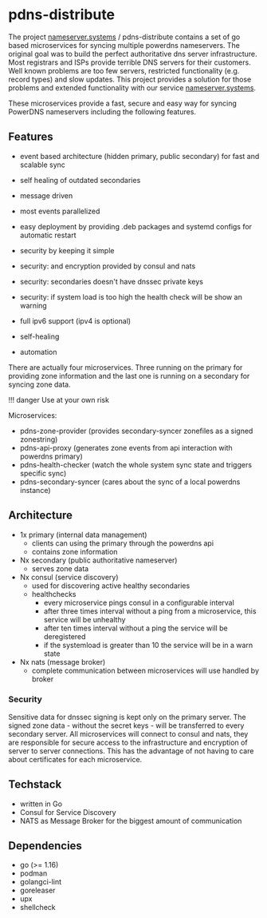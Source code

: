 # pdns-distribute

The project [nameserver.systems](https://nameserver.systems) / pdns-distribute contains a set of go based microservices
for syncing multiple powerdns nameservers. The original goal was to build the perfect authoritative dns server
infrastructure. Most registrars and ISPs provide terrible DNS servers for their customers. Well known problems are too few servers,
restricted functionality (e.g. record types) and slow updates. This project provides a solution for those
problems and extended functionality with our service [nameserver.systems](https://nameserver.systems).

These microservices provide a fast, secure and easy way for syncing PowerDNS nameservers including the following
features.

## Features
* event based architecture (hidden primary, public secondary) for fast and scalable sync
* self healing of outdated secondaries
* message driven 
* most events parallelized
* easy deployment by providing .deb packages and systemd configs for automatic restart
* security by keeping it simple
* security: and encryption provided by consul and nats
* security: secondaries doesn't have dnssec private keys
* security: if system load is too high the health check will be show an warning
* full ipv6 support (ipv4 is optional)

* self-healing
* automation

There are actually four microservices. Three running on the primary for providing zone information and the last one
is running on a secondary for syncing zone data.

!!! danger
    Use at your own risk

Microservices:

- pdns-zone-provider (provides secondary-syncer zonefiles as a signed zonestring)
- pdns-api-proxy (generates zone events from api interaction with powerdns primary)
- pdns-health-checker (watch the whole system sync state and triggers specific sync)
- pdns-secondary-syncer (cares about the sync of a local powerdns instance)

## Architecture

- 1x primary (internal data management)
    - clients can using the primary through the powerdns api
    - contains zone information
- Nx secondary (public authoritative nameserver)
    - serves zone data
- Nx consul (service discovery)
    - used for discovering active healthy secondaries
    - healthchecks
        - every microservice pings consul in a configurable interval
        - after three times interval without a ping from a microservice, this service will be unhealthy
        - after ten times interval without a ping the service will be deregistered
        - if the systemload is greater than 10 the service will be in a warn state
- Nx nats (message broker)
    - complete communication between microservices will use handled by broker

### Security

Sensitive data for dnssec signing is kept only on the primary server. The signed zone data - without the secret keys - will be
transferred to every secondary server. All microservices will connect to consul and nats, they are responsible for secure access
to the infrastructure and encryption of server to server connections. This has the advantage of not having to care about certificates
for each microservice.

## Techstack

* written in Go
* Consul for Service Discovery
* NATS as Message Broker for the biggest amount of communication

## Dependencies

* go (>= 1.16)
* podman
* golangci-lint
* goreleaser
* upx
* shellcheck
